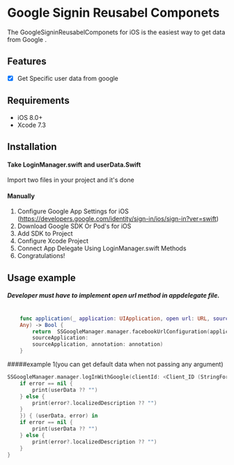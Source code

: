 # Google Signin Reusabel Componets


The GoogleSigninReusabelComponets for iOS is the easiest way to get data  from Google .


## Features

- [x] Get Specific user data from google

## Requirements

- iOS 8.0+
- Xcode 7.3

## Installation

#### Take LoginManager.swift and userData.Swift
Import two files in your project and it's done

#### Manually
1. Configure Google App Settings for iOS (https://developers.google.com/identity/sign-in/ios/sign-in?ver=swift)
2. Download Google SDK Or Pod's for iOS
3. Add SDK to Project
4. Configure Xcode Project
5. Connect App Delegate Using LoginManager.swift Methods
6. Congratulations!

## Usage example

##### Developer must have to implement open url method in appdelegate file.

```swift

    func application(_ application: UIApplication, open url: URL, sourceApplication: String?, annotation:
    Any) -> Bool {
        return  SSGoogleManager.manager.facebookUrlConfiguration(application, open: url,
        sourceApplication:
        sourceApplication, annotation: annotation)
    }
```

#####example 1(you can get default data when not passing any argument)

```swift
SSGoogleManager.manager.logInWithGoogle(clientId: <Client_ID (StringFormat)> ,controller: self, complitionBlock: { (userData, error) in
    if error == nil {
        print(userData ?? "")
    } else {
        print(error?.localizedDescription ?? "")
    }
    }) { (userData, error) in
    if error == nil {
        print(userData ?? "")
    } else {
        print(error?.localizedDescription ?? "")
    }
}
```


